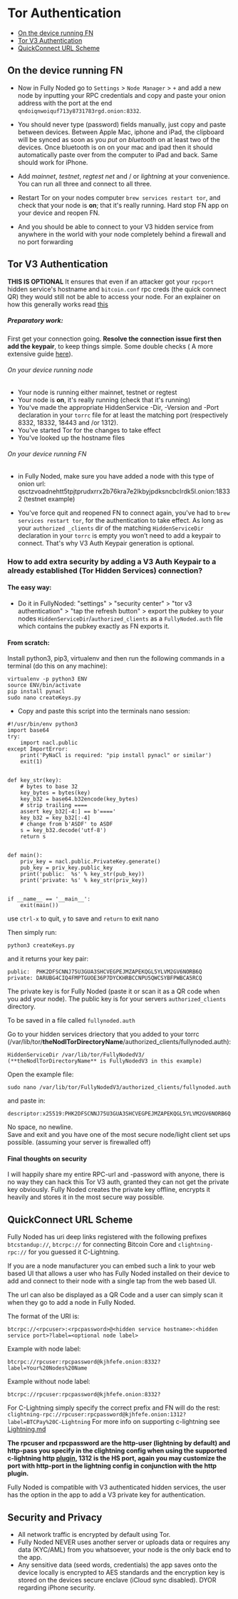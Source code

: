 # Tor Authentication
 - [On the device running FN](#On-the-device-running-FN)
 - [Tor V3 Authentication](#Tor-V3-Authentication)
 - [QuickConnect URL Scheme](#QuickConnect-URL-Scheme)
## On the device running FN
 - Now in Fully Noded go to `Settings` > `Node Manager` > `+` and add a new node by inputting your RPC credentials and copy and paste your onion address with the port at the end `qndoiqnwoiquf713y8731783rgd.onion:8332`.
 - You should never type (password) fields manually, just copy and paste between devices. Between Apple Mac, iphone and iPad, the clipboard will be synced as soon as you *put on bluetooth* on at least two of the devices. Once bluetooth is on on your mac and ipad then it should automatically paste over from the computer to iPad and back. Same should work for iPhone.
 - Add *mainnet*, *testnet*, *regtest net* and / or *lightning* at your convenience. You can run all three and connect to all three.

 - Restart Tor on your nodes computer `brew services restart tor`, and check that your node is **on**; that it's really running. Hard stop FN app on your device and reopen FN.
 - And you should be able to connect to your V3 hidden service from anywhere in the world with your node completely behind a firewall and no port forwarding
 
## Tor V3 Authentication

**THIS IS OPTIONAL** It ensures that even if an attacker got your `rpcport` hidden service's hostname and `bitcoin.conf` rpc creds (the quick connect QR) they would still not be able to access your node. For an explainer on how this generally works read [this](https://matt.traudt.xyz/p/FgbdRTFr.html)

##### Preparatory work:
First get your connection going. **Resolve the connection issue first then add the keypair**, to keep things simple. Some double checks ( A more extensive guide [here](./Readme.md#connecting-over-tor-macos)).

###### On your device running node
- Your node is running either mainnet, testnet or regtest
- Your node is **on**, it's really running (check that it's running)
- You've made the appropriate HiddenService -Dir, -Version and -Port declaration in your `torrc` file for at least the matching port (respectively 8332, 18332, 18443 and /or 1312).
- You've started Tor for the changes to take effect
- You've looked up the hostname files

###### On your device running FN
- in Fully Noded, make sure you have added a node with this type of onion url:
	qsctzvoadnehtt5tpjtprudxrrx2b76kra7e2lkbyjpdksncbclrdk5l.onion:18332 (testnet example)

- You've force quit and reopened FN to connect again, you've had to `brew services restart tor`, for the authentication to take effect.
  As long as your `authorized _clients` dir of the matching `HiddenServiceDir` declaration in your `torrc` is empty you won’t need to add a keypair to connect. That's why V3 Auth Keypair generation is optional.

### How to add extra security by adding a V3 Auth Keypair to a already established (Tor Hidden Services) connection?

#### The easy way:

- Do it in FullyNoded: "settings" > "security center" > "tor v3 authentication" > "tap the refresh button" > export the pubkey to your nodes `HiddenServiceDir`/`authorized_clients` as a `FullyNoded.auth` file which contains the pubkey exactly as FN exports it.

#### From scratch:

Install python3, pip3, virtualenv and then run the following commands in a terminal (do this on any machine):

```
virtualenv -p python3 ENV
source ENV/bin/activate
pip install pynacl
sudo nano createKeys.py
```
- Copy and paste this script into the terminals nano session:

```
#!/usr/bin/env python3
import base64
try:
    import nacl.public
except ImportError:
    print('PyNaCl is required: "pip install pynacl" or similar')
    exit(1)


def key_str(key):
    # bytes to base 32
    key_bytes = bytes(key)
    key_b32 = base64.b32encode(key_bytes)
    # strip trailing ====
    assert key_b32[-4:] == b'===='
    key_b32 = key_b32[:-4]
    # change from b'ASDF' to ASDF
    s = key_b32.decode('utf-8')
    return s


def main():
    priv_key = nacl.public.PrivateKey.generate()
    pub_key = priv_key.public_key
    print('public:  %s' % key_str(pub_key))
    print('private: %s' % key_str(priv_key))


if __name__ == '__main__':
    exit(main())
```
use `ctrl-x` to quit, `y` to save and `return` to exit nano

Then simply run:

`python3 createKeys.py`

and it returns your key pair:

```
public:  PHK2DFSCNNJ75U3GUA3SHCVEGPEJMZAPEKQGL5YLVM2GV6NORB6Q
private: DARUBG4CIQ4FMPTGUOE36P7DYCKHRBCCNPU5QWCSYBFPWBCA5RCQ
```

The private key is for Fully Noded (paste it or scan it as a QR code when you add your node). The public key is for your servers `authorized_clients` directory.

To be saved in a file called `fullynoded.auth`

Go to your hidden services driectory that you added to your torrc (/var/lib/tor/**theNodlTorDirectoryName**/authorized_clients/fullynoded.auth):

```
HiddenServiceDir /var/lib/tor/FullyNodedV3/  (**theNodlTorDirectoryName** is FullyNodedV3 in this example)
```

Open the example file:

`sudo nano /var/lib/tor/FullyNodedV3/authorized_clients/fullynoded.auth`

and paste in:

`descriptor:x25519:PHK2DFSCNNJ75U3GUA3SHCVEGPEJMZAPEKQGL5YLVM2GV6NORB6Q`

No space, no newline.<br/>
Save and exit and you have one of the most secure node/light client set ups possible. (assuming your server is firewalled off)

#### Final thoughts on security
I will happily share my entire RPC-url and -password with anyone, there is no way they can hack this Tor V3 auth, granted they can not get the private key obviously. Fully Noded creates the private key offline, encrypts it heavily and stores it in the most secure way possible.

## QuickConnect URL Scheme
Fully Noded has uri deep links registered with the following prefixes  `btcstandup://`, `btcrpc://` for connecting Bitcoin Core and `clightning-rpc://` for you guessed it C-Lightning.

If you are a node manufacturer you can embed such a link to your web based UI that allows a user who has Fully Noded installed on their device to add and connect to their node with a single tap from the web based UI.

The url can also be displayed as a QR Code and a user can simply scan it when they go to add a node in Fully Noded.

The format of the URI is:

`btcrpc://<rpcuser>:<rpcpassword>@<hidden service hostname>:<hidden service port>?label=<optional node label>`

Example with node label:

`btcrpc://rpcuser:rpcpassword@kjhfefe.onion:8332?label=Your%20Nodes%20Name`

Example without node label:

`btcrpc://rpcuser:rpcpassword@kjhfefe.onion:8332?`

For C-Lightning simply specify the correct prefix and FN will do the rest:<br/>
`clightning-rpc://rpcuser:rpcpassword@kjhfefe.onion:1312?label=BTCPay%20C-Lightning`
For more info on supporting c-lightning see [Lightning.md](./Docs/Lightning.md)

**The rpcuser and rpcpassword are the http-user (lightning by default) and http-pass you specify in the clightning config when using the supported c-lightning http [plugin](https://github.com/Start9Labs/c-lightning-http-plugin), 1312 is the HS port, again you may customize the port with http-port in the lightning config in conjunction with the http plugin.**

Fully Noded is compatible with V3 authenticated hidden services, the user has the option in the app to add a V3 private key for authentication.

## Security and Privacy

- All network traffic is encrypted by default using Tor.
- Fully Noded NEVER uses another server or uploads data or requires any data (KYC/AML) from you whatsoever, your node is the only back end to the app.
- Any sensitive data (seed words, credentials) the app saves onto the device locally is encrypted to AES standards and the encryption key is stored on the devices secure enclave (iCloud sync disabled). DYOR regarding iPhone security.
